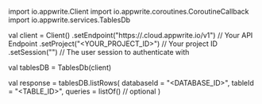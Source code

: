 import io.appwrite.Client
import io.appwrite.coroutines.CoroutineCallback
import io.appwrite.services.TablesDb

val client = Client()
    .setEndpoint("https://<REGION>.cloud.appwrite.io/v1") // Your API Endpoint
    .setProject("<YOUR_PROJECT_ID>") // Your project ID
    .setSession("") // The user session to authenticate with

val tablesDB = TablesDb(client)

val response = tablesDB.listRows(
    databaseId = "<DATABASE_ID>",
    tableId = "<TABLE_ID>",
    queries = listOf() // optional
)
